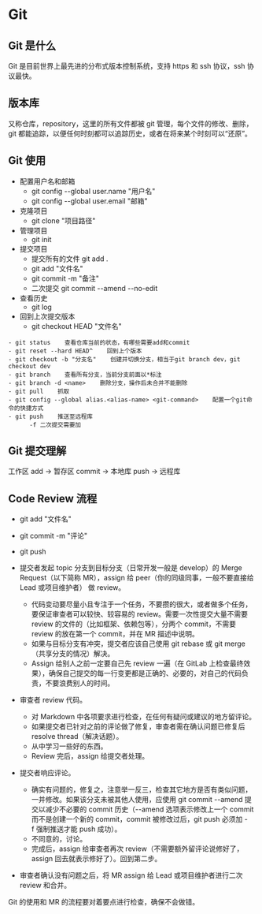# Git

## Git 是什么

Git 是目前世界上最先进的分布式版本控制系统，支持 https 和 ssh 协议，ssh 协议最快。

## 版本库

又称仓库，repository，这里的所有文件都被 git 管理，每个文件的修改、删除，git 都能追踪，以便任何时刻都可以追踪历史，或者在将来某个时刻可以“还原”。

## Git 使用

- 配置用户名和邮箱
    - git config --global user.name "用户名"
    - git config --global user.email "邮箱"
- 克隆项目
    - git clone "项目路径"
- 管理项目
    - git init
- 提交项目
    - 提交所有的文件 git add .
    - git add "文件名"
    - git commit -m "备注"
    - 二次提交 git commit --amend --no-edit
- 查看历史
    - git log
- 回到上次提交版本
    - git checkout HEAD "文件名"

``` text
- git status    查看仓库当前的状态，有哪些需要add和commit
- git reset --hard HEAD^    回到上个版本
- git checkout -b "分支名"    创建并切换分支，相当于git branch dev，git checkout dev
- git branch    查看所有分支，当前分支前面以*标注
- git branch -d <name>    删除分支，操作后未合并不能删除
- git pull    抓取
- git config --global alias.<alias-name> <git-command>    配置一个git命令的快捷方式
- git push    推送至远程库
      -f 二次提交需要加
```

## Git 提交理解

工作区 add -> 暂存区 commit -> 本地库 push -> 远程库

## Code Review 流程

- git add "文件名"
- git commit -m "评论"
- git push

- 提交者发起 topic 分支到目标分支（日常开发一般是 develop）的 Merge Request（以下简称 MR），assign 给 peer（你的同级同事，一般不要直接给 Lead 或项目维护者） 做 review。
    - 代码变动要尽量小且专注于一个任务，不要攒的很大，或者做多个任务，要保证审查者可以较快、较容易的 review。需要一次性提交大量不需要 review 的文件的（比如框架、依赖包等），分两个 commit，不需要 review 的放在第一个 commit，并在 MR 描述中说明。
    - 如果与目标分支有冲突，提交者应该自己使用 git rebase 或 git merge（共享分支的情况）解决。
    - Assign 给别人之前一定要自己先 review 一遍（在 GitLab 上检查最终效果），确保自己提交的每一行变更都是正确的、必要的，对自己的代码负责，不要浪费别人的时间。
- 审查者 review 代码。
    - 对 Markdown 中各项要求进行检查，在任何有疑问或建议的地方留评论。
    - 如果提交者已针对之前的评论做了修复，审查者需在确认问题已修复后 resolve thread（解决话题）。
    - 从中学习一些好的东西。
    - Review 完后，assign 给提交者处理。
- 提交者响应评论。
    - 确实有问题的，修复之，注意举一反三，检查其它地方是否有类似问题，一并修改。如果该分支未被其他人使用，应使用 git commit --amend 提交以减少不必要的 commit 历史（--amend 选项表示修改上一个 commit 而不是创建一个新的 commit，commit 被修改过后，git push 必须加 -f 强制推送才能 push 成功）。
    - 不同意的，讨论。
    - 完成后，assign 给审查者再次 review（不需要额外留评论说修好了，assign 回去就表示修好了）。回到第二步。
- 审查者确认没有问题之后，将 MR assign 给 Lead 或项目维护者进行二次 review 和合并。

Git 的使用和 MR 的流程要对着要点进行检查，确保不会做错。

